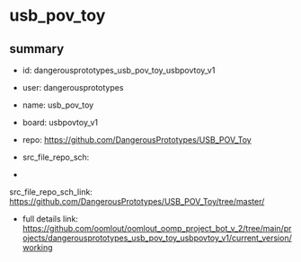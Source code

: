 # usb_pov_toy
 
## summary 
* id: dangerousprototypes_usb_pov_toy_usbpovtoy_v1
* user: dangerousprototypes
* name: usb_pov_toy
* board: usbpovtoy_v1
* repo: https://github.com/DangerousPrototypes/USB_POV_Toy



* src_file_repo_sch: 
*
 src_file_repo_sch_link: https://github.com/DangerousPrototypes/USB_POV_Toy/tree/master/
* full details link: https://github.com/oomlout/oomlout_oomp_project_bot_v_2/tree/main/projects/dangerousprototypes_usb_pov_toy_usbpovtoy_v1/current_version/working  






